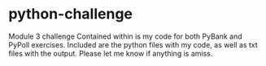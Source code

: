 # python-challenge
Module 3 challenge
Contained within is my code for both PyBank and PyPoll exercises.  Included are the python files with my code, as well as txt files with the output.  Please let me know if anything is amiss.
